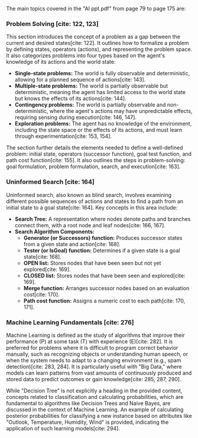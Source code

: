 The main topics covered in the "AI ppt.pdf" from page 79 to page 175 are:

### Problem Solving [cite: 122, 123]
This section introduces the concept of a problem as a gap between the current and desired states[cite: 122]. It outlines how to formalize a problem by defining states, operators (actions), and representing the problem space. It also categorizes problems into four types based on the agent's knowledge of its actions and the world state:
* **Single-state problems:** The world is fully observable and deterministic, allowing for a planned sequence of actions[cite: 143].
* **Multiple-state problems:** The world is partially observable but deterministic, meaning the agent has limited access to the world state but knows the effects of its actions[cite: 144].
* **Contingency problems:** The world is partially observable and non-deterministic, where the agent's actions may have unpredictable effects, requiring sensing during execution[cite: 146, 147].
* **Exploration problems:** The agent has no knowledge of the environment, including the state space or the effects of its actions, and must learn through experimentation[cite: 153, 154].

The section further details the elements needed to define a well-defined problem: initial state, operators (successor function), goal test function, and path cost function[cite: 155]. It also outlines the steps in problem-solving: goal formulation, problem formulation, search, and execution[cite: 163].

### Uninformed Search [cite: 164]
Uninformed search, also known as blind search, involves examining different possible sequences of actions and states to find a path from an initial state to a goal state[cite: 164]. Key concepts in this area include:
* **Search Tree:** A representation where nodes denote paths and branches connect them, with a root node and leaf nodes[cite: 166, 167].
* **Search Algorithm Components:**
    * **Generator (or Successors) function:** Produces successor states from a given state and action[cite: 168].
    * **Tester (or IsGoal) function:** Determines if a given state is a goal state[cite: 168].
    * **OPEN list:** Stores nodes that have been seen but not yet explored[cite: 169].
    * **CLOSED list:** Stores nodes that have been seen and explored[cite: 169].
    * **Merge function:** Arranges successor nodes based on an evaluation cost[cite: 170].
    * **Path cost function:** Assigns a numeric cost to each path[cite: 170, 171].

### Machine Learning Fundamentals [cite: 276]
Machine Learning is defined as the study of algorithms that improve their performance (P) at some task (T) with experience (E)[cite: 282]. It is preferred for problems where it is difficult to program correct behavior manually, such as recognizing objects or understanding human speech, or when the system needs to adapt to a changing environment (e.g., spam detection)[cite: 283, 284]. It is particularly useful with "Big Data," where models can learn patterns from vast amounts of continuously produced and stored data to predict outcomes or gain knowledge[cite: 285, 287, 290].

While "Decision Tree" is not explicitly a heading in the provided content, concepts related to classification and calculating probabilities, which are fundamental to algorithms like Decision Trees and Naive Bayes, are discussed in the context of Machine Learning. An example of calculating posterior probabilities for classifying a new instance based on attributes like "Outlook, Temperature, Humidity, Wind" is provided, indicating the application of such learning models[cite: 294].